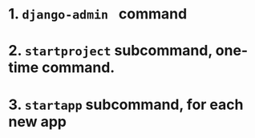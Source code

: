
# 1. `django-admin ` command

# 2. `startproject` subcommand, one-time command.

# 3. `startapp` subcommand, for each new app